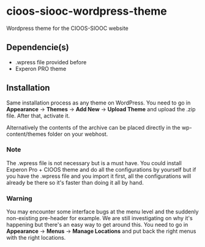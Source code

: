 # cioos-siooc-wordpress-theme
Wordpress theme for the CIOOS-SIOOC website

Dependencie(s)
------------------
- .wpress file provided before
- Experon PRO theme

Installation
------------
Same installation process as any theme on WordPress. You need to go in **Appearance** -> **Themes** -> **Add New** -> **Upload Theme** and upload the .zip file. After that, activate it.

Alternatively the contents of the archive can be placed directly in the wp-content/themes folder on your webhost.

### **Note**
The .wpress file is not necessary but is a must have. You could install Experon Pro + CIOOS theme and do all the configurations by yourself but if you have the .wpress file and you import it first, all the configurations will already be there so it's faster than doing it all by hand.

### **Warning**
You may encounter some interface bugs at the menu level and the suddenly non-existing pre-header for example. We are still investigating on why it's happening but there's an easy way to get around this. You need to go in **Appearance** -> **Menus** -> **Manage Locations** and put back the right menus with the right locations.
